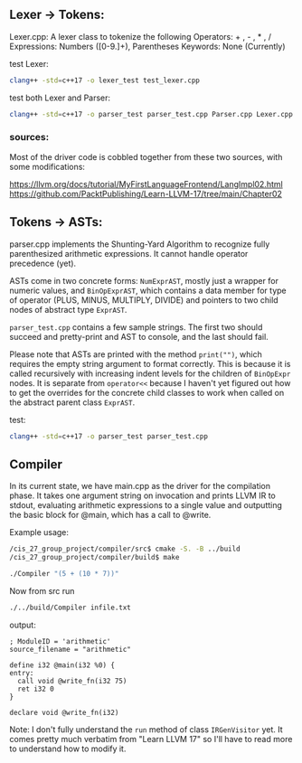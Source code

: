 ## Lexer -> Tokens:

Lexer.cpp: A lexer class to tokenize the following
Operators: + , - , \* , /
Expressions: Numbers ([0-9.]+), Parentheses
Keywords: None (Currently)

test Lexer:

```bash
clang++ -std=c++17 -o lexer_test test_lexer.cpp
```

test both Lexer and Parser:

```bash
clang++ -std=c++17 -o parser_test parser_test.cpp Parser.cpp Lexer.cpp
```

### sources:

Most of the driver code is cobbled together from these two sources, with some modifications:

https://llvm.org/docs/tutorial/MyFirstLanguageFrontend/LangImpl02.html
https://github.com/PacktPublishing/Learn-LLVM-17/tree/main/Chapter02

## Tokens -> ASTs:

parser.cpp implements the Shunting-Yard Algorithm to recognize fully
parenthesized arithmetic expressions. It cannot handle operator
precedence (yet).

ASTs come in two concrete forms: `NumExprAST`, mostly just a wrapper for numeric values,
and `BinOpExprAST`, which contains a data member for type of operator (PLUS, MINUS, MULTIPLY, DIVIDE)
and pointers to two child nodes of abstract type `ExprAST`.

`parser_test.cpp` contains a few sample strings. The first two should succeed and pretty-print
and AST to console, and the last should fail.

Please note that ASTs are printed with the method `print("")`, which requires the empty string
argument to format correctly. This is because it is called recursively with increasing indent levels
for the children of `BinOpExpr` nodes. It is separate from `operator<<` because I haven't yet figured out
how to get the overrides for the concrete child classes to work when called on the abstract parent class
`ExprAST`.

test:

```bash
clang++ -std=c++17 -o parser_test parser_test.cpp
```

## Compiler
In its current state, we have main.cpp as the driver for the compilation phase. It takes one argument string on invocation and prints LLVM
IR to stdout, evaluating arithmetic expressions to a single value and outputting the basic block for @main, which has a call to @write. 

Example usage:

```bash
/cis_27_group_project/compiler/src$ cmake -S. -B ../build
/cis_27_group_project/compiler/build$ make
```

```bash
./Compiler "(5 + (10 * 7))"
```

Now from src run
```bash
./../build/Compiler infile.txt 
```

output:

```
; ModuleID = 'arithmetic'
source_filename = "arithmetic"

define i32 @main(i32 %0) {
entry:
  call void @write_fn(i32 75)
  ret i32 0
}

declare void @write_fn(i32)
```

Note: I don't fully understand the `run` method of class `IRGenVisitor` yet. It comes pretty much verbatim from "Learn LLVM 17" so I'll have to read more to understand how to modify it. 